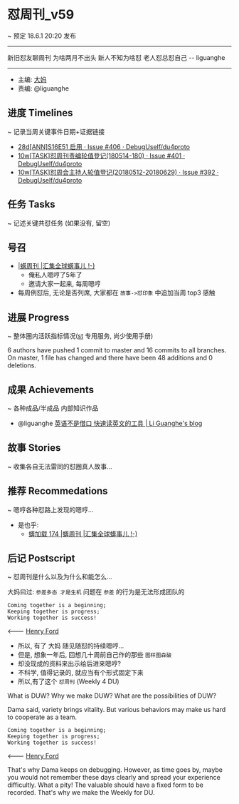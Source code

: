 # 怼周刊_v59
~ 预定 18.6.1 20:20 发布

-----------------------------------------

新旧怼友聊周刊 为啥两月不出头
新人不知为啥怼 老人怼总怼自己
                 -- liguanghe

-----------------------------------------

- 主编: [大妈](http://du.zoomquiet.io/2014-02/ac0-zq/)
- 责编: @liguanghe


## 进度 Timelines
~ 记录当周关键事件日期+证据链接

- [28d[ANN]S16E51 启用 · Issue #406 · DebugUself/du4proto](https://github.com/DebugUself/du4proto/issues/406)
- [10w[TASK]怼周刊责编轮值登记(180514-180) · Issue #401 · DebugUself/du4proto](https://github.com/DebugUself/du4proto/issues/401)
- [10w[TASK]怼周会主持人轮值登记(20180512-20180629) · Issue #392 · DebugUself/du4proto](https://github.com/DebugUself/du4proto/issues/392)


## 任务 Tasks
~ 记述关键共怼任务 (如果没有, 留空)

## 号召

- [|蠎周刊 |汇集全球蠎事儿 !-)](http://weekly.pychina.org/archives.html)
    + 俺私人嗯哼了5年了
    + 邀请大家一起来, 每周嗯哼
- 每周例怼后, 无论是否列席, 大家都在 `故事->怼印象` 中追加当周 top3 感触



## 进展 Progress
~ 整体圈内活跃指标情况([st](https://github.com/DebugUself/du4proto/tree/DU_tools/st) 专用服务, 尚少使用手册)

6 authors have pushed 1 commit to master and 16 commits to all branches. On master, 1 file has changed and there have been 48 additions and 0 deletions. 



## 成果 Achievements
~ 各种成品/半成品 内部知识作品
- @liguanghe [英语不是借口 快速读英文的工具 | Li Guanghe's blog](https://liguanghe.github.io/2018/05/24/TLTranslation/)

## 故事 Stories
~ 收集各自无法雷同的怼圈真人故事...

## 推荐 Recommedations
~ 嗯哼各种怼路上发现的嗯哼...

- 是也乎:
    + [蠎加载 174 |蠎周刊 |汇集全球蠎事儿 !-)](http://weekly.pychina.org/importpython/importpython-174.html)


## 后记 Postscript
~ 怼周刊是什么以及为什么和能怎么...

大妈曰过: `参差多态 才是生机`
问题在 `参差` 的行为是无法形成团队的

    Coming together is a beginning; 
    Keeping together is progress; 
    Working together is success!

<--- [Henry Ford](https://www.brainyquote.com/quotes/quotes/h/henryford121997.html)

- 所以, 有了 大妈 随见随怼的持续嗯哼...
- 但是, 想象一年后, 回想几十周前自己作的那些 `图样图森破` 
- 却没现成的资料来出示给后进来嗯哼?
- 不科学, 值得记录的, 就应当有个形式固定下来
- 所以,有了这个 `怼周刊` (Weekly 4 DU)

What is DUW?
Why we make DUW?
What are the possibilities of DUW?

Dama said, variety brings vitality.
But various behaviors may make us hard to cooperate as a team.

    Coming together is a beginning; 
    Keeping together is progress; 
    Working together is success!

<--- [Henry Ford](https://www.brainyquote.com/quotes/quotes/h/henryford121997.html)

That's why Dama keeps on debugging.
However, as time goes by, maybe you would not remember these days clearly and spread your experience difficultly.
What a pity!
The valuable should have a fixed form to be recorded.
That's why we make the Weekly for DU.



